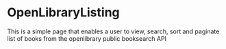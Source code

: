 # OpenLibraryListing

This is a simple page that enables a user to view, search, sort and paginate list of books from the openlibrary public booksearch API